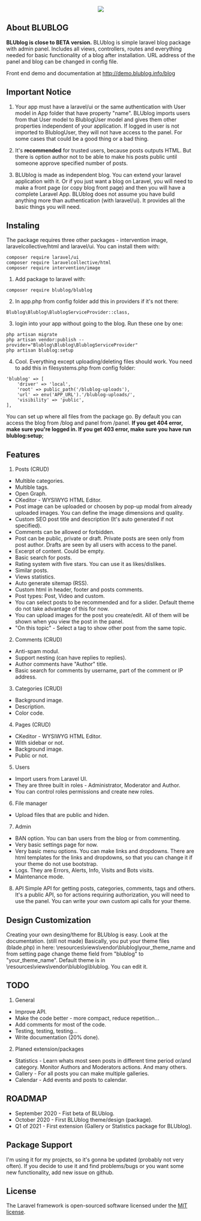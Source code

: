 <p align="center"><img src="https://demo.blublog.info/blublog-uploads/posts/4-admin-panel-index.jpg"></p>

## About BLUBLOG

**BLUblog is close to BETA version.**
BLUblog is simple laravel blog package with admin panel. Includes all views, controllers, routes and everything needed for basic functionality of a blog after installation.
URL address of the panel and blog can be changed in config file.

Front end demo and documentation at http://demo.blublog.info/blog

## Important Notice

1. Your app must have a laravel/ui or the same authentication with User model in App folder that have property "name".
   BLUblog imports users from that User model to BlublogUser model and gives them other properties independent of your application. If logged in user is not imported to BlublogUser, they will not have access to the panel.
   For some cases that could be a good thing or a bad thing.

2. It's **recommended** for trusted users, because posts outputs HTML. But there is option author not to be able to make his posts public until someone approve specified number of posts.

3. BLUblog is made as independent blog. You can extend your laravel application with it.
   Or if you just want a blog on Laravel, you will need to make a front page (or copy blog front page) and then you will have a complete Laravel App. BLUblog does not assume you have build anything more than authentication (with laravel/ui). It provides all the basic things you will need.

## Instaling

The package requires three other packages - intervention image, laravelcollective/html and laravel/ui.
You can install them with:

```
composer require laravel/ui
composer require laravelcollective/html
composer require intervention/image
```

1. Add package to laravel with:

```
composer require blublog/blublog
```

2. In app.php from config folder add this in providers if it's not there:

```
Blublog\Blublog\BlublogServiceProvider::class,
```

3. login into your app without going to the blog. Run these one by one:

```
php artisan migrate
php artisan vendor:publish --provider="Blublog\Blublog\BlublogServiceProvider"
php artisan blublog:setup
```

4. Cool. Everything except uploading/deleting files should work.
   You need to add this in filesystems.php from config folder:

```
'blublog' => [
    'driver' => 'local',
    'root' => public_path('/blublog-uploads'),
    'url' => env('APP_URL').'/blublog-uploads/',
    'visibility' => 'public',
],
```

You can set up where all files from the package go.
By default you can access the blog from /blog and panel from /panel. **If you get 404 error, make sure you're logged in. If you get 403 error, make sure you have run blublog:setup**;

## Features

1. Posts (CRUD)

- Multible categories.
- Multible tags.
- Open Graph.
- CKeditor - WYSIWYG HTML Editor.
- Post image can be uploaded or choosen by pop-up modal from already uploaded images. You can define the image dimensions and quality.
- Custom SEO post title and description (It's auto generated if not specified).
- Comments can be allowed or forbidden.
- Post can be public, private or draft. Private posts are seen only from post author. Drafts are seen by all users with access to the panel.
- Excerpt of content. Could be empty.
- Basic search for posts.
- Rating system with five stars. You can use it as likes/dislikes.
- Similar posts.
- Views statistics.
- Auto generate sitemap (RSS).
- Custom html in header, footer and posts comments.
- Post types: Post, Video and custom.
- You can select posts to be recommended and for a slider. Default theme do not take advantage of this for now.
- You can upload images for the post you create/edit. All of them will be shown when you view the post in the panel.
- "On this topic" - Select a tag to show other post from the same topic.

2. Comments (CRUD)

- Anti-spam modul.
- Support nesting (can have replies to replies).
- Author comments have "Author" title.
- Basic search for comments by username, part of the comment or IP address.

3. Categories (CRUD)

- Background image.
- Description.
- Color code.

4. Pages (CRUD)

- CKeditor - WYSIWYG HTML Editor.
- With sidebar or not.
- Background image.
- Public or not.

5. Users

- Import users from Laravel UI.
- They are three built in roles - Administrator, Moderator and Author.
- You can control roles permissions and create new roles.

6. File manager

- Upload files that are public and hiden.

7. Admin

- BAN option. You can ban users from the blog or from commenting.
- Very basic settings page for now.
- Very basic menu options. You can make links and dropdowns. There are html templates for the links and dropdowns, so that you can change it if your theme do not use bootstrap.
- Logs. They are Errors, Alerts, Info, Visits and Bots visits.
- Maintenance mode.

8. API
   Simple API for getting posts, categories, comments, tags and others. It's a public API, so for actions requiring authorization, you will need to use the panel. You can write your own custom api calls for your theme.

## Design Customization

Creating your own desing/theme for BLUblog is easy. Look at the documentation. (still not made)
Basically, you put your theme files (blade.php) in here: \resources\views\vendor\blublog\your_theme_name and from setting page change theme field from "blublog" to "your_theme_name".
Default theme is in \resources\views\vendor\blublog\blublog. You can edit it.

## TODO

1. General

- Improve API.
- Make the code better - more compact, reduce repetition...
- Add comments for most of the code.
- Testing, testing, testing...
- Write documentation (20% done).

2. Planed extension/packages

- Statistics - Learn whats most seen posts in different time period or/and category. Monitor Authors and Moderators actions. And many others.
- Gallery - For all posts you can make multiple galleries.
- Calendar - Add events and posts to calendar.

## ROADMAP

- September 2020 - Fist beta of BLUblog.
- October 2020 - First BLUblog theme/design (package).
- Q1 of 2021 - First extension (Gallery or Statistics package for BLUblog).

## Package Support

I'm using it for my projects, so it's gonna be updated (probably not very often). If you decide to use it and find problems/bugs or you want some new functionality, add new issue on github.

## License

The Laravel framework is open-sourced software licensed under the [MIT license](https://opensource.org/licenses/MIT).
